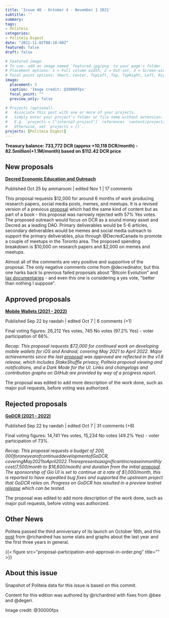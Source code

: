 ```yaml
---
title: 'Issue 48 - October 4 - November 1 2021'
subtitle: ''
summary: 
tags:
- Politeia
categories:
- Politeia Digest
date: "2021-11-02T08:10:00Z"
featured: false
draft: false

# Featured image
# To use, add an image named `featured.jpg/png` to your page's folder.
# Placement options: 1 = Full column width, 2 = Out-set, 3 = Screen-width
# Focal point options: Smart, Center, TopLeft, Top, TopRight, Left, Right, BottomLeft, Bottom, BottomRight
image:
  placement: 3
  caption: 'Image credit: @30000fps'
  focal_point: ""
  preview_only: false

# Projects (optional).
#   Associate this post with one or more of your projects.
#   Simply enter your project's folder or file name without extension.
#   E.g. `projects = ["internal-project"]` references `content/project/deep-learning/index.md`.
#   Otherwise, set `projects = []`.
projects: [Politeia Digest]
---
```




**Treasury balance: 733,772 DCR (approx +10,118 DCR/month) - $82.5 million (+$1.1M/month) based on $112.42 DCR price**

## New proposals

**[Decred Economic Education and Outreach](https://proposals.decred.org/record/c1f5b5c)**

Published Oct 25 by ammarooni | edited Nov 1 | 17 comments

This proposal requests $12,000 for around 6 months of work producing research papers, social media posts, memes, and meetups. It is a revised version of a previous [proposal](https://proposals.decred.org/proposals/9e1d644) which had the same kind of content but as part of a book - this proposal was narrowly rejected with 57% Yes votes. The proposed outreach would focus on DCR as a sound money asset and Decred as a leading DAO. Primary deliverables would be 5-6 articles, secondary deliverables would be memes and social media outreach to support the primary deliverables, plus through @DecredCanada to promote a couple of meetups in the Toronto area. The proposed spending breakdown is $10,000 on research papers and $2,000 on memes and meetups.

Almost all of the comments are very positive and supportive of the proposal. The only negative comments come from @decredinator, but this one harks back to previous failed proposals about "Bitcoin Evolution" and [tax documentaries](https://proposals.decred.org/record/ae609f1) - and even this one is considering a yes vote, "better than nothing I suppose".

## Approved proposals

**[Mobile Wallets (2021 - 2022)](https://proposals.decred.org/record/6db3c4e)**

Published Sep 22 by raedah | edited Oct 7 | 6 comments (+1)

Final voting figures: 26,212 Yes votes, 745 No votes (97.2% Yes) - voter participation of 66%.

*Recap: This proposal requests $72,000 for continued work on developing mobile wallets for iOS and Android, covering May 2021 to April 2022. Major achievements since the last [proposal](https://proposals.decred.org/proposals/bc499c9) was approved are reflected in the v1.6 release, which includes StakeShuffle privacy, Politeia proposal viewing and notifications, and a Dark Mode for the UI. Links and changelogs and contribution graphs on GitHub are provided by way of a progress report.*

The proposal was edited to add more description of the work done, such as major pull requests, before voting was authorized.

## Rejected proposals

**[GoDCR (2021 - 2022)](https://proposals.decred.org/record/f7d9fc8)**

Published Sep 22 by raedah | edited Oct 7 | 31 comments (+8)

Final voting figures: 14,741 Yes votes, 15,234 No votes (49.2% Yes) - voter participation of 73%.

*Recap: This proposal requests a budget of $200,000 for one year of continued development of GoDCR, covering May 2021 to April 2022. This represents a significant increase in monthly cost ($7,500/month to $16,600/month) and duration from the initial [proposal](https://proposals.decred.org/proposals/e5c8051). The sponsorship of Gio UI is set to continue at a rate of $1,000/month, this is reported to have expedited bug fixes and supported the upstream project that GoDCR relies on. Progress on GoDCR has resulted in a preview testnet [release](https://github.com/planetdecred/godcr/releases) which can be tested.*

The proposal was edited to add more description of the work done, such as major pull requests, before voting was authorized.

## Other News

Politeia passed the third anniversary of its launch on October 16th, and this [post](https://blockcommons.red/publication/politeia-at-3/) from @richardred has some stats and graphs about the last year and the first three years in general.

{{< figure src="proposal-participation-and-approval-in-order.png" title="" >}}

## About this issue

Snapshot of Politeia data for this issue is based on this commit.

Content for this edition was authored by @richardred with fixes from @bee and @degeri.

Image credit: @30000fps

